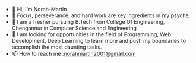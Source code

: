 - 👋 Hi, I’m Norah-Martin
- 👀 Focus, perseverance, and hard work are key ingredients in my psyche.
- 🌱 I am a fresher pursuing B.Tech from College Of Engineering,
     Chengannur in Computer Science and Engineering
- 💞️ I am looking for opportunities in the field of Programming, Web Development, Deep Learning to learn
more and push my boundaries to accomplish the most daunting tasks.
- 📫 How to reach me :norahmartin2001@gmail.com 
<!---
Norah-Martin/Norah-Martin is a ✨ special ✨ repository because its `README.md` (this file) appears on your GitHub profile.
You can click the Preview link to take a look at your changes.
--->
